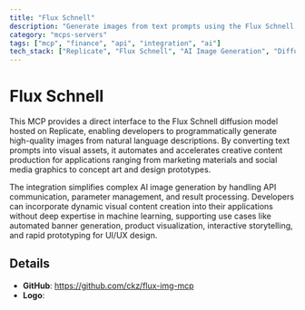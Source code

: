 ```yaml
---
title: "Flux Schnell"
description: "Generate images from text prompts using the Flux Schnell model on Replicate for visual content creation and creative workflows."
category: "mcps-servers"
tags: ["mcp", "finance", "api", "integration", "ai"]
tech_stack: ["Replicate", "Flux Schnell", "AI Image Generation", "Diffusion Models"]
---
```


# Flux Schnell

This MCP provides a direct interface to the Flux Schnell diffusion model hosted on Replicate, enabling developers to programmatically generate high-quality images from natural language descriptions. By converting text prompts into visual assets, it automates and accelerates creative content production for applications ranging from marketing materials and social media graphics to concept art and design prototypes.

The integration simplifies complex AI image generation by handling API communication, parameter management, and result processing. Developers can incorporate dynamic visual content creation into their applications without deep expertise in machine learning, supporting use cases like automated banner generation, product visualization, interactive storytelling, and rapid prototyping for UI/UX design.

## Details

- **GitHub**: https://github.com/ckz/flux-img-mcp
- **Logo**: 
